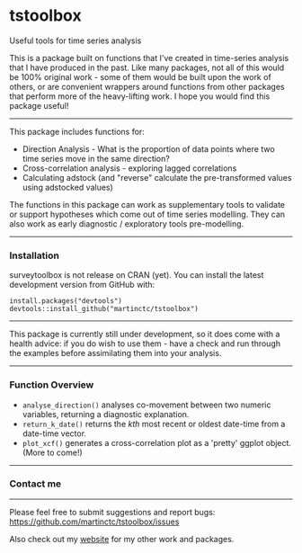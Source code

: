 # tstoolbox
Useful tools for time series analysis

This is a package built on functions that I've created in time-series analysis that I have produced in the past. Like many packages, not all of this would be 100% original work - some of them would be built upon the work of others, or are convenient wrappers around functions from other packages that perform more of the heavy-lifting work. I hope you would find this package useful!

---

This package includes functions for:
* Direction Analysis - What is the proportion of data points where two time series move in the same direction?
* Cross-correlation analysis - exploring lagged correlations
* Calculating adstock (and "reverse" calculate the pre-transformed values using adstocked values)

The functions in this package can work as supplementary tools to validate or support hypotheses which come out of time series modelling. They can also work as early diagnostic / exploratory tools pre-modelling.

---

### Installation

surveytoolbox is not release on CRAN (yet). 
You can install the latest development version from GitHub with:

```
install.packages("devtools")
devtools::install_github("martinctc/tstoolbox")
```
---

This package is currently still under development, so it does come with a health advice: if you do wish to use them - have a check and run through the examples before assimilating them into your analysis. 

---
### Function Overview

- `analyse_direction()` analyses co-movement between two numeric variables, returning a diagnostic explanation.
- `return_k_date()` returns the _kth_ most recent or oldest date-time from a date-time vector.
- `plot_xcf()` generates a cross-correlation plot as a 'pretty' ggplot object.
(More to come!)

---
### Contact me
---
Please feel free to submit suggestions and report bugs: <https://github.com/martinctc/tstoolbox/issues>

Also check out my [website](https://martinctc.github.io) for my other work and packages.
